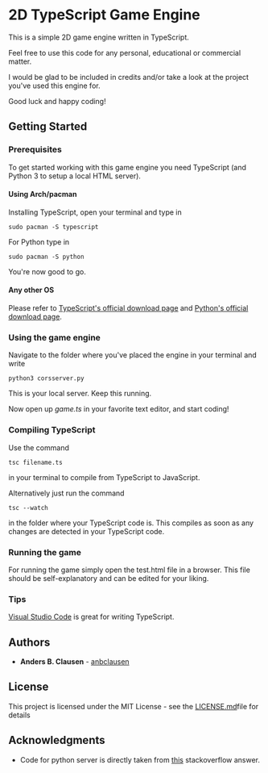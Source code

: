 # 2D TypeScript Game Engine

This is a simple 2D game engine written in TypeScript.

Feel free to use this code for any personal, educational or commercial matter.

I would be glad to be included in credits and/or take a look at the project you've used this engine for.

Good luck and happy coding!

## Getting Started

### Prerequisites

To get started working with this game engine you need TypeScript (and Python 3 to setup a local HTML server). 

#### Using Arch/pacman

Installing TypeScript, open your terminal and type in 

```
sudo pacman -S typescript
```

For Python type in

```
sudo pacman -S python
```

You're now good to go.

#### Any other OS

Please refer to [TypeScript's official download page](https://www.typescriptlang.org/index.html#download-links) and [Python's official download page](https://www.python.org/downloads/).

### Using the game engine

Navigate to the folder where you've placed the engine in your terminal and write 

```
python3 corsserver.py
```

This is your local server. Keep this running.

Now open up *game.ts* in your favorite text editor, and start coding!

### Compiling TypeScript

Use the command

```
tsc filename.ts
```

in your terminal to compile from TypeScript to JavaScript.

Alternatively just run the command

```
tsc --watch
```

in the folder where your TypeScript code is. This compiles as soon as any changes are detected in your TypeScript code.

### Running the game

For running the game simply open the test.html file in a browser. This file should be self-explanatory and can be edited for your liking.

### Tips

[Visual Studio Code](https://code.visualstudio.com/) is great for writing TypeScript.

## Authors

* **Anders B. Clausen** - [anbclausen](https://github.com/anbclausen)

## License

This project is licensed under the MIT License - see the [LICENSE.md](LICENSE)file for details

## Acknowledgments

* Code for python server is directly taken from [this](https://stackoverflow.com/a/21957017) stackoverflow answer.

